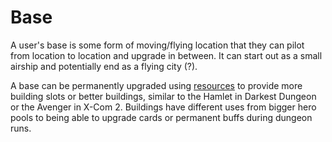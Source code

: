 # Base
A user's base is some form of moving/flying location that they can pilot from location to location and upgrade in between. It can start out as a small airship and potentially end as a flying city (?).

A base can be permanently upgraded using [resources](./Resources.md) to provide more building slots or better buildings, similar to the Hamlet in Darkest Dungeon or the Avenger in X-Com 2. Buildings have different uses from bigger hero pools to being able to upgrade cards or permanent buffs during dungeon runs.